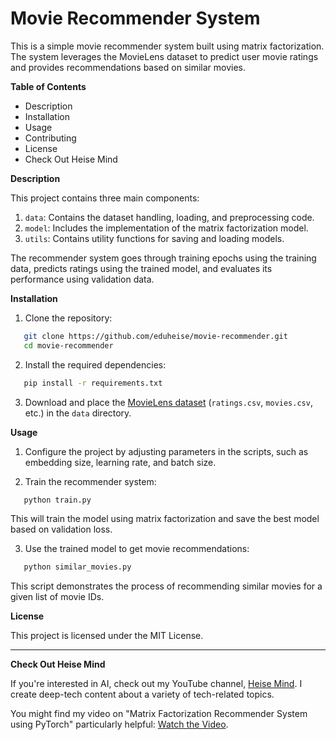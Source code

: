 # Movie Recommender System

This is a simple movie recommender system built using matrix factorization. The system leverages the MovieLens dataset to predict user movie ratings and provides recommendations based on similar movies.

**Table of Contents**

- Description
- Installation
- Usage
- Contributing
- License
- Check Out Heise Mind

**Description**

This project contains three main components:

1. `data`: Contains the dataset handling, loading, and preprocessing code.
2. `model`: Includes the implementation of the matrix factorization model.
3. `utils`: Contains utility functions for saving and loading models.

The recommender system goes through training epochs using the training data, predicts ratings using the trained model, and evaluates its performance using validation data.

**Installation**

1. Clone the repository:

```bash
   git clone https://github.com/eduheise/movie-recommender.git
   cd movie-recommender
```

2. Install the required dependencies:

```bash
   pip install -r requirements.txt
```

3. Download and place the [MovieLens dataset](https://grouplens.org/datasets/movielens/) (`ratings.csv`, `movies.csv`, etc.) in the `data` directory.

**Usage**

1. Configure the project by adjusting parameters in the scripts, such as embedding size, learning rate, and batch size.

2. Train the recommender system:

```bash
   python train.py
```

   This will train the model using matrix factorization and save the best model based on validation loss.

3. Use the trained model to get movie recommendations:

```bash
   python similar_movies.py
```

   This script demonstrates the process of recommending similar movies for a given list of movie IDs.

**License**

This project is licensed under the MIT License.

---

**Check Out Heise Mind**

If you're interested in AI, check out my YouTube channel, [Heise Mind](https://www.youtube.com/@HeiseMind). I create deep-tech content about a variety of tech-related topics.

You might find my video on "Matrix Factorization Recommender System using PyTorch" particularly helpful: [Watch the Video](https://www.youtube.com/watch?v=4PusFiTkytE).
